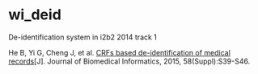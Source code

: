 # wi_deid
De-identification system in i2b2 2014 track 1



He B, Yi G, Cheng J, et al. [CRFs based de-identification of medical records](http://ac.els-cdn.com/S1532046415001793/1-s2.0-S1532046415001793-main.pdf?_tid=c21977ee-0ae8-11e7-8b84-00000aab0f02&acdnat=1489738226_1ad8b412b8a687b9885a0c53ec9b62ce)[J]. Journal of Biomedical Informatics, 2015, 58(Suppl):S39-S46.


